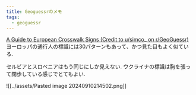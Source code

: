 ```yaml
---
title: Geoguessrのメモ
tags:
  - geoguessr
---
```

[A Guide to European Crosswalk Signs (Credit to u/simco_ on r/GeoGuessr)](https://www.reddit.com/r/coolguides/comments/snb5db/a_guide_to_european_crosswalk_signs_credit_to/?utm_source=share&utm_medium=ios_app&utm_name=iossmf)
ヨーロッパの通行人の標識には30パターンもあって、かつ見た目もよく似ている.

セルビアとスロベニアはもう同じにしか見えない. ウクライナの標識は胸を張って闊歩している感じでとてもよい. 

![[../assets/Pasted image 20240910214502.png]]